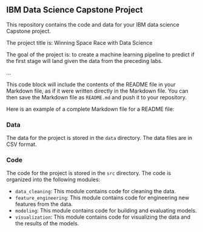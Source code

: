 ## IBM Data Science Capstone Project

This repository contains the code and data for your IBM data science Capstone project.

The project title is: Winning Space Race with Data Science

The goal of the project is: to create a machine learning pipeline to predict if the first stage will land given the data from the preceding labs.

...


This code block will include the contents of the README file in your Markdown file, as if it were written directly in the Markdown file. You can then save the Markdown file as `README.md` and push it to your repository.

Here is an example of a complete Markdown file for a README file:

### Data

The data for the project is stored in the `data` directory. The data files are in CSV format.

### Code

The code for the project is stored in the `src` directory. The code is organized into the following modules:

* `data_cleaning`: This module contains code for cleaning the data.
* `feature_engineering`: This module contains code for engineering new features from the data.
* `modeling`: This module contains code for building and evaluating models.
* `visualization`: This module contains code for visualizing the data and the results of the models.


